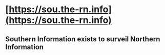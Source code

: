 # [https://sou.the-rn.info](https://sou.the-rn.info)

## Southern Information exists to surveil Northern Information
